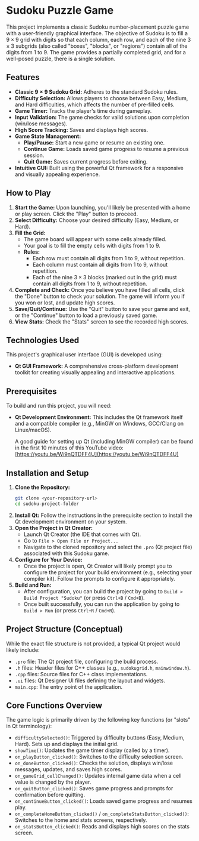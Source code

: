 # Sudoku Puzzle Game

This project implements a classic Sudoku number-placement puzzle game with a user-friendly graphical interface. The objective of Sudoku is to fill a $9\times9$ grid with digits so that each column, each row, and each of the nine $3\times3$ subgrids (also called "boxes", "blocks", or "regions") contain all of the digits from 1 to 9. The game provides a partially completed grid, and for a well-posed puzzle, there is a single solution.

## Features

* **Classic $9\times9$ Sudoku Grid:** Adheres to the standard Sudoku rules.
* **Difficulty Selection:** Allows players to choose between Easy, Medium, and Hard difficulties, which affects the number of pre-filled cells.
* **Game Timer:** Tracks the player's time during gameplay.
* **Input Validation:** The game checks for valid solutions upon completion (win/lose messages).
* **High Score Tracking:** Saves and displays high scores.
* **Game State Management:**
    * **Play/Pause:** Start a new game or resume an existing one.
    * **Continue Game:** Loads saved game progress to resume a previous session.
    * **Quit Game:** Saves current progress before exiting.
* **Intuitive GUI:** Built using the powerful Qt framework for a responsive and visually appealing experience.

## How to Play

1.  **Start the Game:** Upon launching, you'll likely be presented with a home or play screen. Click the "Play" button to proceed.
2.  **Select Difficulty:** Choose your desired difficulty (Easy, Medium, or Hard).
3.  **Fill the Grid:**
    * The game board will appear with some cells already filled.
    * Your goal is to fill the empty cells with digits from 1 to 9.
    * **Rules:**
        * Each row must contain all digits from 1 to 9, without repetition.
        * Each column must contain all digits from 1 to 9, without repetition.
        * Each of the nine $3\times3$ blocks (marked out in the grid) must contain all digits from 1 to 9, without repetition.
4.  **Complete and Check:** Once you believe you have filled all cells, click the "Done" button to check your solution. The game will inform you if you won or lost, and update high scores.
5.  **Save/Quit/Continue:** Use the "Quit" button to save your game and exit, or the "Continue" button to load a previously saved game.
6.  **View Stats:** Check the "Stats" screen to see the recorded high scores.

## Technologies Used

This project's graphical user interface (GUI) is developed using:

* **Qt GUI Framework:** A comprehensive cross-platform development toolkit for creating visually appealing and interactive applications.

## Prerequisites

To build and run this project, you will need:

* **Qt Development Environment:** This includes the Qt framework itself and a compatible compiler (e.g., MinGW on Windows, GCC/Clang on Linux/macOS).

    A good guide for setting up Qt (including MinGW compiler) can be found in the first 10 minutes of this YouTube video:
    [https://youtu.be/Wi9nQTDFF4U](https://youtu.be/Wi9nQTDFF4U)

## Installation and Setup

1.  **Clone the Repository:**
    ```bash
    git clone <your-repository-url>
    cd sudoku-project-folder
    ```
2.  **Install Qt:** Follow the instructions in the prerequisite section to install the Qt development environment on your system.
3.  **Open the Project in Qt Creator:**
    * Launch Qt Creator (the IDE that comes with Qt).
    * Go to `File > Open File or Project...`
    * Navigate to the cloned repository and select the `.pro` (Qt project file) associated with this Sudoku game.
4.  **Configure for Your Device:**
    * Once the project is open, Qt Creator will likely prompt you to configure the project for your build environment (e.g., selecting your compiler kit). Follow the prompts to configure it appropriately.
5.  **Build and Run:**
    * After configuration, you can build the project by going to `Build > Build Project "Sudoku"` (or press `Ctrl+B` / `Cmd+B`).
    * Once built successfully, you can run the application by going to `Build > Run` (or press `Ctrl+R` / `Cmd+R`).

## Project Structure (Conceptual)

While the exact file structure is not provided, a typical Qt project would likely include:

* `.pro` file: The Qt project file, configuring the build process.
* `.h` files: Header files for C++ classes (e.g., `sudokugrid.h`, `mainwindow.h`).
* `.cpp` files: Source files for C++ class implementations.
* `.ui` files: Qt Designer UI files defining the layout and widgets.
* `main.cpp`: The entry point of the application.

## Core Functions Overview

The game logic is primarily driven by the following key functions (or "slots" in Qt terminology):

* `difficultySelected()`: Triggered by difficulty buttons (Easy, Medium, Hard). Sets up and displays the initial grid.
* `showTime()`: Updates the game timer display (called by a timer).
* `on_playButton_clicked()`: Switches to the difficulty selection screen.
* `on_doneButton_clicked()`: Checks the solution, displays win/lose messages, updates, and saves high scores.
* `on_gameGrid_cellChanged()`: Updates internal game data when a cell value is changed by the player.
* `on_quitButton_clicked()`: Saves game progress and prompts for confirmation before quitting.
* `on_continueButton_clicked()`: Loads saved game progress and resumes play.
* `on_completeHomeButton_clicked()` / `on_completeStatsButton_clicked()`: Switches to the home and stats screens, respectively.
* `on_statsButton_clicked()`: Reads and displays high scores on the stats screen.

